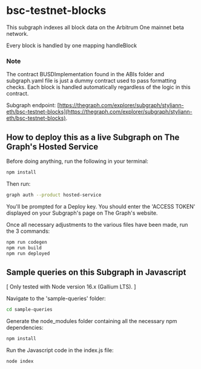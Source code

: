 # bsc-testnet-blocks

This subgraph indexes all block data on the Arbitrum One mainnet beta network.

Every block is handled by one mapping handleBlock

### Note
The contract BUSDImplementation found in the ABIs folder and subgraph.yaml file is just a dummy contract used to pass formatting checks. Each block is handled automatically regardless of the logic in this contract.

Subgraph endpoint: [https://thegraph.com/explorer/subgraph/styliann-eth/bsc-testnet-blocks](https://thegraph.com/explorer/subgraph/styliann-eth/bsc-testnet-blocks).




## How to deploy this as a live Subgraph on The Graph's Hosted Service

Before doing anything, run the following in your terminal:
```bash
npm install
```

Then run:
```bash
graph auth --product hosted-service
```

You'll be prompted for a Deploy key. You should enter the 'ACCESS TOKEN' displayed on your Subgraph's page on The Graph's website.

Once all necessary adjustments to the various files have been made, run the 3 commands:

```bash
npm run codegen
npm run build
npm run deployed
```

## Sample queries on this Subgraph in Javascript

[ Only tested with Node version 16.x (Gallium LTS). ]


Navigate to the 'sample-queries' folder:
```bash
cd sample-queries
```

Generate the node_modules folder containing all the necessary npm dependencies:
```bash
npm install
```

Run the Javascript code in the index.js file:
```bash
node index
```
